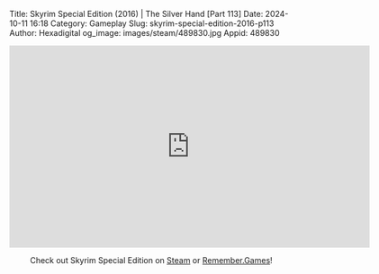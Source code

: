 Title: Skyrim Special Edition (2016) | The Silver Hand [Part 113]
Date: 2024-10-11 16:18
Category: Gameplay
Slug: skyrim-special-edition-2016-p113
Author: Hexadigital
og_image: images/steam/489830.jpg
Appid: 489830

<center><iframe src="https://www.youtube.com/embed/Ti4UfAAiPKI?feature=oembed" allow="accelerometer; autoplay; encrypted-media; gyroscope; picture-in-picture" width="640" height="360" frameborder="0"></iframe>

Check out Skyrim Special Edition on [Steam](https://store.steampowered.com/app/489830/?curator_clanid=34633900) or [Remember.Games](https://remember.games/game/164/the-elder-scrolls-v-skyrim-special-edition/)!</center>